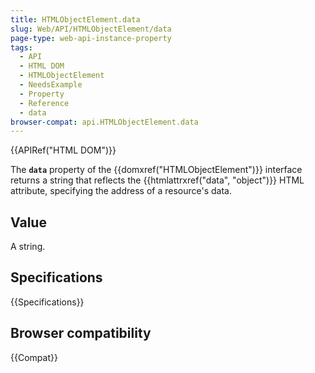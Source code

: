 ```yaml
---
title: HTMLObjectElement.data
slug: Web/API/HTMLObjectElement/data
page-type: web-api-instance-property
tags:
  - API
  - HTML DOM
  - HTMLObjectElement
  - NeedsExample
  - Property
  - Reference
  - data
browser-compat: api.HTMLObjectElement.data
---
```


{{APIRef("HTML DOM")}}

The **`data`** property of the
{{domxref("HTMLObjectElement")}} interface returns a string that
reflects the {{htmlattrxref("data", "object")}} HTML attribute, specifying the address
of a resource's data.

## Value

A string.

## Specifications

{{Specifications}}

## Browser compatibility

{{Compat}}
